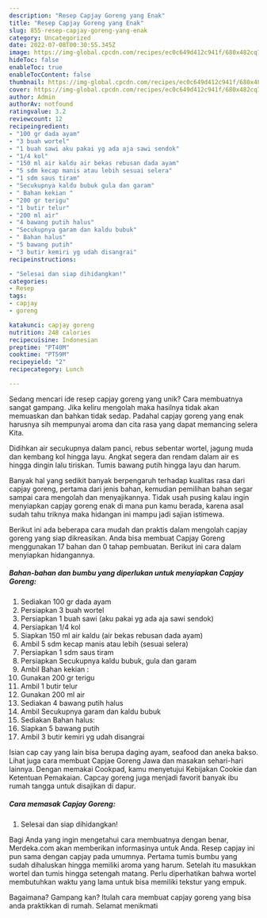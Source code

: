 ```yaml
---
description: "Resep Capjay Goreng yang Enak"
title: "Resep Capjay Goreng yang Enak"
slug: 855-resep-capjay-goreng-yang-enak
category: Uncategorized
date: 2022-07-08T00:30:55.345Z
image: https://img-global.cpcdn.com/recipes/ec0c649d412c941f/680x482cq70/capjay-goreng-foto-resep-utama.jpg
hideToc: false
enableToc: true
enableTocContent: false
thumbnail: https://img-global.cpcdn.com/recipes/ec0c649d412c941f/680x482cq70/capjay-goreng-foto-resep-utama.jpg
cover: https://img-global.cpcdn.com/recipes/ec0c649d412c941f/680x482cq70/capjay-goreng-foto-resep-utama.jpg
author: Admin
authorAv: notfound
ratingvalue: 3.2
reviewcount: 12
recipeingredient:
- "100 gr dada ayam"
- "3 buah wortel"
- "1 buah sawi aku pakai yg ada aja sawi sendok"
- "1/4 kol"
- "150 ml air kaldu air bekas rebusan dada ayam"
- "5 sdm kecap manis atau lebih sesuai selera"
- "1 sdm saus tiram"
- "Secukupnya kaldu bubuk gula dan garam"
- " Bahan kekian "
- "200 gr terigu"
- "1 butir telur"
- "200 ml air"
- "4 bawang putih halus"
- "Secukupnya garam dan kaldu bubuk"
- " Bahan halus"
- "5 bawang putih"
- "3 butir kemiri yg udah disangrai"
recipeinstructions:

- "Selesai dan siap dihidangkan!"
categories:
- Resep
tags:
- capjay
- goreng

katakunci: capjay goreng 
nutrition: 248 calories
recipecuisine: Indonesian
preptime: "PT40M"
cooktime: "PT59M"
recipeyield: "2"
recipecategory: Lunch

---
```





Sedang mencari ide resep capjay goreng yang unik? Cara membuatnya sangat gampang. Jika keliru mengolah maka hasilnya tidak akan memuaskan dan bahkan tidak sedap. Padahal capjay goreng yang enak harusnya sih mempunyai aroma dan cita rasa yang dapat memancing selera Kita.





Didihkan air secukupnya dalam panci, rebus sebentar wortel, jagung muda dan kembang kol hingga layu. Angkat segera dan rendam dalam air es hingga dingin lalu tiriskan. Tumis bawang putih hingga layu dan harum.

Banyak hal yang sedikit banyak berpengaruh terhadap kualitas rasa dari capjay goreng, pertama dari jenis bahan, kemudian pemilihan bahan segar sampai cara mengolah dan menyajikannya. Tidak usah pusing kalau ingin menyiapkan capjay goreng enak di mana pun kamu berada, karena asal sudah tahu triknya maka hidangan ini mampu jadi sajian istimewa.






Berikut ini ada beberapa cara mudah dan praktis dalam mengolah capjay goreng yang siap dikreasikan. Anda bisa membuat Capjay Goreng menggunakan 17 bahan dan 0 tahap pembuatan. Berikut ini cara dalam menyiapkan hidangannya.

<!--inarticleads1-->

##### Bahan-bahan dan bumbu yang diperlukan untuk menyiapkan Capjay Goreng:

1. Sediakan 100 gr dada ayam
1. Persiapkan 3 buah wortel
1. Persiapkan 1 buah sawi (aku pakai yg ada aja sawi sendok)
1. Persiapkan 1/4 kol
1. Siapkan 150 ml air kaldu (air bekas rebusan dada ayam)
1. Ambil 5 sdm kecap manis atau lebih (sesuai selera)
1. Persiapkan 1 sdm saus tiram
1. Persiapkan Secukupnya kaldu bubuk, gula dan garam
1. Ambil  Bahan kekian :
1. Gunakan 200 gr terigu
1. Ambil 1 butir telur
1. Gunakan 200 ml air
1. Sediakan 4 bawang putih halus
1. Ambil Secukupnya garam dan kaldu bubuk
1. Sediakan  Bahan halus:
1. Siapkan 5 bawang putih
1. Ambil 3 butir kemiri yg udah disangrai


Isian cap cay yang lain bisa berupa daging ayam, seafood dan aneka bakso. Lihat juga cara membuat Capjae Goreng Jawa dan masakan sehari-hari lainnya. Dengan memakai Cookpad, kamu menyetujui Kebijakan Cookie dan Ketentuan Pemakaian. Capcay goreng juga menjadi favorit banyak ibu rumah tangga untuk disajikan di dapur. 

<!--inarticleads2-->

##### Cara memasak Capjay Goreng:


1. Selesai dan siap dihidangkan!

Bagi Anda yang ingin mengetahui cara membuatnya dengan benar, Merdeka.com akan memberikan informasinya untuk Anda. Resep capjay ini pun sama dengan capjay pada umumnya. Pertama tumis bumbu yang sudah dihaluskan hingga memiliki aroma yang harum. Setelah itu masukkan wortel dan tumis hingga setengah matang. Perlu diperhatikan bahwa wortel membutuhkan waktu yang lama untuk bisa memiliki tekstur yang empuk. 

Bagaimana? Gampang kan? Itulah cara membuat capjay goreng yang bisa anda praktikkan di rumah. Selamat menikmati

